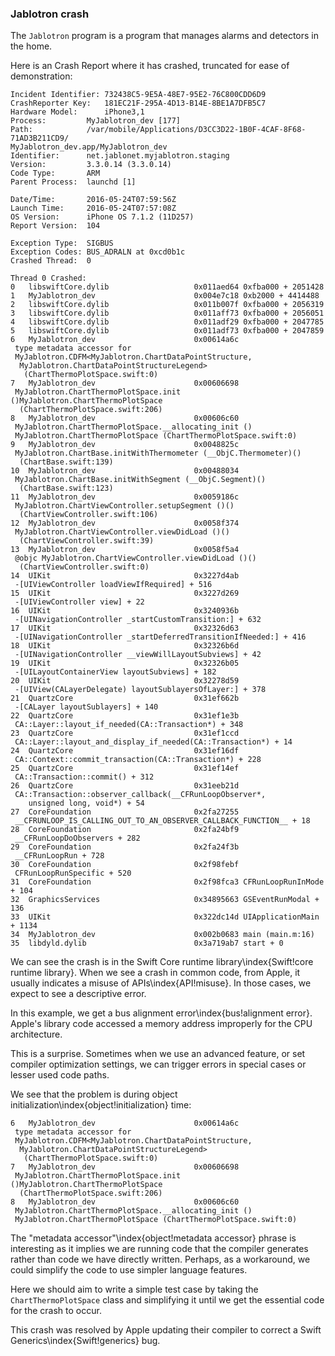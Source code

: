 ### Jablotron crash

The `Jablotron` program is a program that manages alarms and detectors in the home.

Here is an Crash Report where it has crashed, truncated for ease of demonstration:

```
Incident Identifier: 732438C5-9E5A-48E7-95E2-76C800CDD6D9
CrashReporter Key:   181EC21F-295A-4D13-B14E-8BE1A7DFB5C7
Hardware Model:      iPhone3,1
Process:         MyJablotron_dev [177]
Path:            /var/mobile/Applications/D3CC3D22-1B0F-4CAF-8F68-71AD3B211CD9/
MyJablotron_dev.app/MyJablotron_dev
Identifier:      net.jablonet.myjablotron.staging
Version:         3.3.0.14 (3.3.0.14)
Code Type:       ARM
Parent Process:  launchd [1]

Date/Time:       2016-05-24T07:59:56Z
Launch Time:     2016-05-24T07:57:08Z
OS Version:      iPhone OS 7.1.2 (11D257)
Report Version:  104

Exception Type:  SIGBUS
Exception Codes: BUS_ADRALN at 0xcd0b1c
Crashed Thread:  0

Thread 0 Crashed:
0   libswiftCore.dylib                   0x011aed64 0xfba000 + 2051428
1   MyJablotron_dev                      0x004e7c18 0xb2000 + 4414488
2   libswiftCore.dylib                   0x011b007f 0xfba000 + 2056319
3   libswiftCore.dylib                   0x011aff73 0xfba000 + 2056051
4   libswiftCore.dylib                   0x011adf29 0xfba000 + 2047785
5   libswiftCore.dylib                   0x011adf73 0xfba000 + 2047859
6   MyJablotron_dev                      0x00614a6c
 type metadata accessor for
 MyJablotron.CDFM<MyJablotron.ChartDataPointStructure,
  MyJablotron.ChartDataPointStructureLegend>
   (ChartThermoPlotSpace.swift:0)
7   MyJablotron_dev                      0x00606698
 MyJablotron.ChartThermoPlotSpace.init ()MyJablotron.ChartThermoPlotSpace
  (ChartThermoPlotSpace.swift:206)
8   MyJablotron_dev                      0x00606c60
 MyJablotron.ChartThermoPlotSpace.__allocating_init ()
 MyJablotron.ChartThermoPlotSpace (ChartThermoPlotSpace.swift:0)
9   MyJablotron_dev                      0x0048825c
 MyJablotron.ChartBase.initWithThermometer (__ObjC.Thermometer)()
  (ChartBase.swift:139)
10  MyJablotron_dev                      0x00488034
 MyJablotron.ChartBase.initWithSegment (__ObjC.Segment)()
  (ChartBase.swift:123)
11  MyJablotron_dev                      0x0059186c
 MyJablotron.ChartViewController.setupSegment ()()
  (ChartViewController.swift:106)
12  MyJablotron_dev                      0x0058f374
 MyJablotron.ChartViewController.viewDidLoad ()()
  (ChartViewController.swift:39)
13  MyJablotron_dev                      0x0058f5a4
 @objc MyJablotron.ChartViewController.viewDidLoad ()()
  (ChartViewController.swift:0)
14  UIKit                                0x3227d4ab
 -[UIViewController loadViewIfRequired] + 516
15  UIKit                                0x3227d269
 -[UIViewController view] + 22
16  UIKit                                0x3240936b
 -[UINavigationController _startCustomTransition:] + 632
17  UIKit                                0x32326d63
 -[UINavigationController _startDeferredTransitionIfNeeded:] + 416
18  UIKit                                0x32326b6d
 -[UINavigationController __viewWillLayoutSubviews] + 42
19  UIKit                                0x32326b05
 -[UILayoutContainerView layoutSubviews] + 182
20  UIKit                                0x32278d59
 -[UIView(CALayerDelegate) layoutSublayersOfLayer:] + 378
21  QuartzCore                           0x31ef662b
 -[CALayer layoutSublayers] + 140
22  QuartzCore                           0x31ef1e3b
 CA::Layer::layout_if_needed(CA::Transaction*) + 348
23  QuartzCore                           0x31ef1ccd
 CA::Layer::layout_and_display_if_needed(CA::Transaction*) + 14
24  QuartzCore                           0x31ef16df
 CA::Context::commit_transaction(CA::Transaction*) + 228
25  QuartzCore                           0x31ef14ef
 CA::Transaction::commit() + 312
26  QuartzCore                           0x31eeb21d
 CA::Transaction::observer_callback(__CFRunLoopObserver*,
    unsigned long, void*) + 54
27  CoreFoundation                       0x2fa27255
 __CFRUNLOOP_IS_CALLING_OUT_TO_AN_OBSERVER_CALLBACK_FUNCTION__ + 18
28  CoreFoundation                       0x2fa24bf9
 __CFRunLoopDoObservers + 282
29  CoreFoundation                       0x2fa24f3b
 __CFRunLoopRun + 728
30  CoreFoundation                       0x2f98febf
 CFRunLoopRunSpecific + 520
31  CoreFoundation                       0x2f98fca3 CFRunLoopRunInMode + 104
32  GraphicsServices                     0x34895663 GSEventRunModal + 136
33  UIKit                                0x322dc14d UIApplicationMain + 1134
34  MyJablotron_dev                      0x002b0683 main (main.m:16)
35  libdyld.dylib                        0x3a719ab7 start + 0
```

We can see the crash is in the Swift Core runtime library\index{Swift!core runtime library}.
When we see a crash in common code, from Apple, it usually indicates a misuse of APIs\index{API!misuse}.  In those cases, we expect to see a descriptive error.

In this example, we get a bus alignment error\index{bus!alignment error}.  Apple's library code accessed a memory address improperly for the CPU architecture.

This is a surprise.  Sometimes when we use an advanced feature, or set compiler optimization settings, we can trigger errors in special cases or lesser used code paths.

We see that the problem is during object initialization\index{object!initialization} time:

```
6   MyJablotron_dev                      0x00614a6c
 type metadata accessor for
 MyJablotron.CDFM<MyJablotron.ChartDataPointStructure,
  MyJablotron.ChartDataPointStructureLegend>
   (ChartThermoPlotSpace.swift:0)
7   MyJablotron_dev                      0x00606698
 MyJablotron.ChartThermoPlotSpace.init ()MyJablotron.ChartThermoPlotSpace
  (ChartThermoPlotSpace.swift:206)
8   MyJablotron_dev                      0x00606c60
 MyJablotron.ChartThermoPlotSpace.__allocating_init ()
 MyJablotron.ChartThermoPlotSpace (ChartThermoPlotSpace.swift:0)
```

The "metadata accessor"\index{object!metadata accessor} phrase is interesting as it implies we are running code that the compiler generates rather than code we have directly written.  Perhaps, as a workaround, we could simplify the code to use simpler language features.

Here we should aim to write a simple test case by taking the `ChartThermoPlotSpace` class and simplifying it until we get the essential code for the crash to occur.

This crash was resolved by Apple updating their compiler to correct a Swift Generics\index{Swift!generics} bug.
